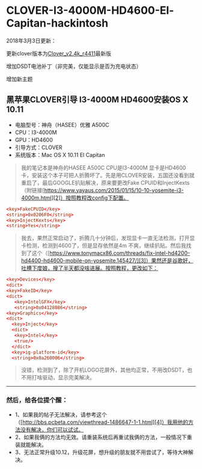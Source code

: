 # CLOVER-I3-4000M-HD4600-El-Capitan-hackintosh

2018年3月3日更新：

更新clover版本为[Clover_v2.4k_r4411](https://ufpr.dl.sourceforge.net/project/cloverefiboot/Installer/Clover_v2.4k_r4411.zip)最新版

增加DSDT电池补丁（非完美，仅能显示是否为充电状态）

增加新主题



## 黑苹果CLOVER引导 I3-4000M HD4600安装OS X 10.11

* 电脑型号：神舟（HASEE）优雅 A500C
* CPU：I3-4000M
* GPU：HD4600
* 引导方式：CLOVER
* 系统版本：Mac OS X 10.11 El Capitan

> 我的笔记本是神舟的HASEE A500C CPU是I3-4000M 显卡是HD4600卡，安装这个本子可把人折腾坏了。先是用CLOVER安装，五国还没看到就重启了，最后GOOGLE扒贴解决，原来要更改Fake CPUID和InjectKexts（附链接[https://www.yayaus.com/2015/01/15/10-10-yosemite-i3-4000m.html][2]）按照教程改config下配置。
```conf
<key>FakeCPUID</key>
<string>0x0206F0</string>
<key>InjectKexts</key>
<string>Yes</string>
```
> 我去，果然正常启动了，折腾几十分钟后，发现显卡一直无法检测，打开显卡检测，检测到4600了，但是显存依然是4m 不爽，继续扒贴。然后我找到了这个（[https://www.tonymacx86.com/threads/fix-intel-hd4200-hd4400-hd4600-mobile-on-yosemite.145427/][3]）果然还是谷歌好，吐槽下度娘，搜了半天都没啥进展。按照教程，更改如下：

```conf
<key>Devices</key>
<dict>
<key>FakeID</key>
<dict>
   <key>IntelGFX</key>
   <string>0x04128086</string>
<key>Graphics</key>
<dict>
  <key>Inject</key>
  <dict>
   <key>Intel</key>
   <true/>
  </dict>
  <key>ig-platform-id</key>
  <string>0x0a260006</string>
```
> 没错，检测到了，除了开机LOGO花屏外，其他均正常，不用改DSDT，也不用打啥驱动，显示完美解决。
***
### 然后，给各位提个醒：
* 1、如果我的帖子无法解决，请参考这个（[http://bbs.pcbeta.com/viewthread-1486647-1-1.html][4]）我用他的方法没有解决，你们可以试试。
* 2、如果我俩的方法均无效。请重装系统后再重试我俩的方法，一般情况下重装就能解决。
* 3、无法正常升级10.12，升级花屏，想升级的朋友就不用尝试了，等待大神解决。


[1]: https://github.com/Techeek/CLOVER-I3-4000M-HD4600-El-Capitan-hackintosh
[2]: https://www.yayaus.com/2015/01/15/10-10-yosemite-i3-4000m.html
[3]: https://www.tonymacx86.com/threads/fix-intel-hd4200-hd4400-hd4600-mobile-on-yosemite.145427/
[4]: http://bbs.pcbeta.com/viewthread-1486647-1-1.html
